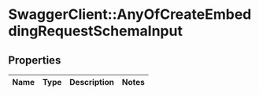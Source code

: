 # SwaggerClient::AnyOfCreateEmbeddingRequestSchemaInput

## Properties
Name | Type | Description | Notes
------------ | ------------- | ------------- | -------------

